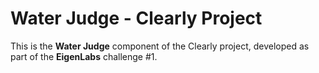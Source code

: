 # Water Judge - Clearly Project

This is the **Water Judge** component of the Clearly project, developed as part of the **EigenLabs** challenge #1.
